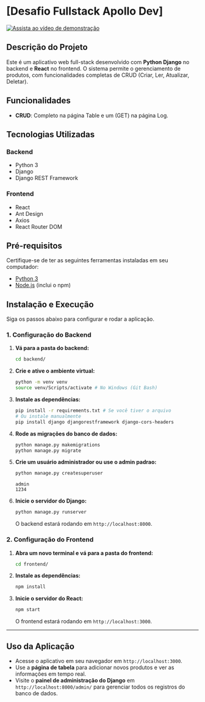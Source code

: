 # [Desafio Fullstack Apollo Dev]


[![Assista ao vídeo de demonstração](https://i.imgur.com/MWd1SFP.png)](https://youtu.be/XhL4nG5Lg1w)

## Descrição do Projeto
Este é um aplicativo web full-stack desenvolvido com **Python Django** no backend e **React** no frontend. O sistema permite o gerenciamento de produtos, com funcionalidades completas de CRUD (Criar, Ler, Atualizar, Deletar).

## Funcionalidades
- **CRUD**: Completo na página Table e um (GET) na página Log.

## Tecnologias Utilizadas
### Backend
- Python 3
- Django
- Django REST Framework

### Frontend
- React
- Ant Design
- Axios
- React Router DOM

## Pré-requisitos
Certifique-se de ter as seguintes ferramentas instaladas em seu computador:
- [Python 3](https://www.python.org/downloads/)
- [Node.js](https://nodejs.org/en/download/) (inclui o npm)

## Instalação e Execução

Siga os passos abaixo para configurar e rodar a aplicação.

### 1. Configuração do Backend
1.  **Vá para a pasta do backend:**
    ```bash
    cd backend/
    ```
2.  **Crie e ative o ambiente virtual:**
    ```bash
    python -m venv venv
    source venv/Scripts/activate # No Windows (Git Bash)
    ```
3.  **Instale as dependências:**
    ```bash
    pip install -r requirements.txt # Se você tiver o arquivo
    # Ou instale manualmente
    pip install django djangorestframework django-cors-headers
    ```
4.  **Rode as migrações do banco de dados:**
    ```bash
    python manage.py makemigrations
    python manage.py migrate
    ```
5.  **Crie um usuário administrador ou use o admin padrao:**
    ```bash
    python manage.py createsuperuser
    ```
    ```usuario admin
    admin
    1234
    ```
6.  **Inicie o servidor do Django:**
    ```bash
    python manage.py runserver
    ```
    O backend estará rodando em `http://localhost:8000`.

### 2. Configuração do Frontend
1.  **Abra um novo terminal e vá para a pasta do frontend:**
    ```bash
    cd frontend/
    ```
2.  **Instale as dependências:**
    ```bash
    npm install
    ```
3.  **Inicie o servidor do React:**
    ```bash
    npm start
    ```
    O frontend estará rodando em `http://localhost:3000`.

---
## Uso da Aplicação
- Acesse o aplicativo em seu navegador em `http://localhost:3000`.
- Use a **página de tabela** para adicionar novos produtos e ver as informações em tempo real.
- Visite o **painel de administração do Django** em `http://localhost:8000/admin/` para gerenciar todos os registros do banco de dados.
